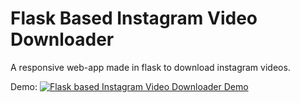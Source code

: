 # Flask Based Instagram Video Downloader

A responsive web-app made in flask to download instagram videos.

Demo:
[![Flask based Instagram Video Downloader Demo](https://img.youtube.com/vi/tE0bevXGhW8/0.jpg)](https://www.youtube.com/watch?v=tE0bevXGhW8)
